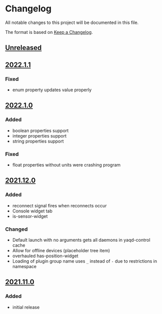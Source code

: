 # Changelog
All notable changes to this project will be documented in this file.

The format is based on [Keep a Changelog](https://keepachangelog.com/).

## [Unreleased]

## [2022.1.1]

### Fixed
- enum property updates value properly

## [2022.1.0]

### Added
- boolean properties support
- integer properties support
- string properties support

### Fixed
- float properties without units were crashing program

## [2021.12.0]

### Added
- reconnect signal fires when reconnects occur
- Console widget tab
- is-sensor-widget

### Changed
- Default launch with no arguments gets all daemons in yaqd-control cache
- Allow for offline devices (placeholder tree item)
- overhauled has-position-widget
- Loading of plugin group name uses `_` instead of `-` due to restrictions in namespace

## [2021.11.0]

### Added
- initial release


[Unreleased]: https://gitlab.com/yaq/yaqc-qtpy/-/compare/v2022.1.1...main
[2022.1.1]: https://gitlab.com/yaq/yaqc-qtpy/-/compare/v2022.1.0...v2022.1.1
[2022.1.0]: https://gitlab.com/yaq/yaqc-qtpy/-/compare/v2021.12.0...v2022.1.0
[2021.12.0]: https://gitlab.com/yaq/yaqc-qtpy/-/compare/v2021.11.0...v2021.12.0
[2021.11.0]: https://gitlab.com/yaq/yaqc-qtpy/-/tags/v2021.11.0
